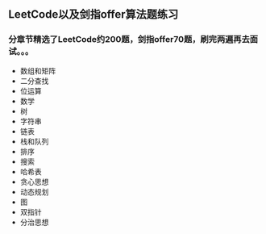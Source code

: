## LeetCode以及剑指offer算法题练习

### 分章节精选了LeetCode约200题，剑指offer70题，刷完两遍再去面试。。。

- 数组和矩阵
- 二分查找
- 位运算
- 数学
- 树
- 字符串
- 链表
- 栈和队列
- 排序
- 搜索
- 哈希表
- 贪心思想
- 动态规划
- 图
- 双指针
- 分治思想